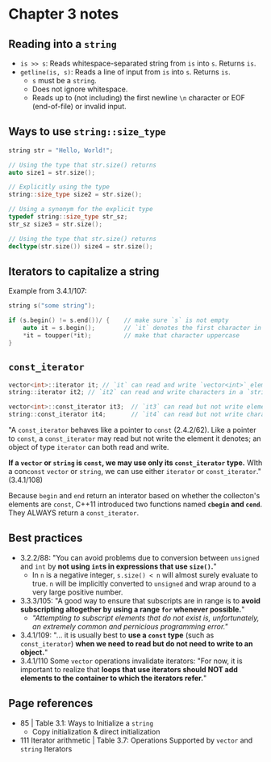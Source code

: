 # Chapter 3 notes

## Reading into a `string`

- `is >> s`: Reads whitespace-separated string from `is` into `s`. Returns `is`.
- `getline(is, s)`: Reads a line of input from `is` into `s`. Returns `is`.
  - `s` must be a `string`.
  - Does not ignore whitespace.
  - Reads up to (not including) the first newline `\n` character or EOF (end-of-file) or invalid input.

## Ways to use `string::size_type`

```c++
string str = "Hello, World!";

// Using the type that str.size() returns
auto size1 = str.size();

// Explicitly using the type
string::size_type size2 = str.size();

// Using a synonym for the explicit type
typedef string::size_type str_sz;
str_sz size3 = str.size();

// Using the type that str.size() returns
decltype(str.size()) size4 = str.size();
```

## Iterators to capitalize a string

Example from 3.4.1/107:

```c++
string s("some string");

if (s.begin() != s.end())/ {    // make sure `s` is not empty
    auto it = s.begin();        // `it` denotes the first character in `s`
    *it = toupper(*it);         // make that character uppercase
}
```

##  `const_iterator`

```c++
vector<int>::iterator it; // `it` can read and write `vector<int>` elements
string::iterator it2; // `it2` can read and write characters in a `string`

vector<int>::const_iterator it3;  // `it3` can read but not write elements
string::const_iterator it4;       // `it4` can read but not write characters
```

"A `const_iterator` behaves like a pointer to `const` (2.4.2/62). Like a pointer to `const`, a `const_iterator` may read but not write the element it denotes; an object of type `iterator` can  both read and write.

**If a `vector` or `string` is `const`, we may use only its `const_iterator` type.** WIth a con`const` `vector` or `string`, we can use either `iterator` or `const_iterator`." (3.4.1/108)

Because `begin` and `end` return an interator based on whether the collecton's elements are `const`, C++11 introduced two functions named **`cbegin` and `cend`**. They ALWAYS return a `const_iterator`.

## Best practices

- 3.2.2/88: "You can avoid problems  due to conversion between `unsigned` and `int` by **not using `int`s in expressions that use `size()`.**"
  - In `n` is a negative integer, `s.size() < n` will almost surely evaluate to true. `n` will be implicitly converted to `unsigned` and wrap around to a very large positive number.
- 3.3.3/105: "A good way to ensure that subscripts are in range is to **avoid subscripting altogether by using a range `for` whenever possible.**"
  - _"Attempting to subscript elements that do not exist is, unfortunately, an extremely common and pernicious programming error."_
- 3.4.1/109: "... it is usually best to **use a `const` type** (such as `const_iterator`) **when we need to read but do not need to write to an object.**"
- 3.4.1/110 Some `vector` operations invalidate iterators: "For now, it is important to realize that **loops that use iterators should NOT add elements to the container to which the iterators refer.**"

## Page references

- 85 | Table 3.1: Ways to Initialize a `string`
  - Copy initialization & direct initialization
- 111 Iterator arithmetic | Table 3.7: Operations Supported by `vector` and `string` Iterators
